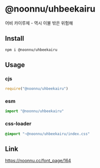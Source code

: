 # @noonnu/uhbeekairu
어비 카이루체 - 역시 이불 밖은 위험해

## Install
```sh
npm i @noonnu/uhbeekairu
```
## Usage
### cjs
```js
require("@noonnu/uhbeekairu")
```
### esm
```js
import "@noonnu/uhbeekairu"
```
### css-loader
```css
@import "~@noonnu/uhbeekairu/index.css"
```

## Link
https://noonnu.cc/font_page/164